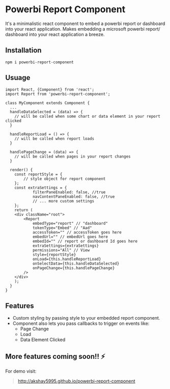 # Powerbi Report Component

It's a minimalistic react component to embed a powerbi report or dashboard into your react application.
Makes embedding a microsoft powerbi report/ dashboard  into your react application a breeze.

## Installation

```npm i powerbi-report-component```

## Usuage

``` 
import React, {Component} from 'react';
import Report from 'powerbi-report-component';

class MyComponent extends Component {
  ...
  handleDataSelected = (data) => {
    // will be called when some chart or data element in your report clicked
  }

  handleReportLoad = () => {
    // will be called when report loads
  }

  handlePageChange = (data) => {
    // will be called when pages in your report changes
  }

  render() {
    const reportStyle = {
        // style object for report component
    };
    const extraSettings = {
            filterPaneEnabled: false, //true
            navContentPaneEnabled: false, //true
            // ... more custom settings
    };
    return (
    <div className="root">
        <Report 
            embedType="report" // "dashboard"
            tokenType="Embed" // "Aad"
            accessToken="" // accessToken goes here
            embedUrl="" // embedUrl goes here
            embedId="" // report or dashboard Id goes here
            extraSettings={extraSettings}
            permissions="All" // View
            style={reportStyle}
            onLoad={this.handleReportLoad}
            onSelectData={this.handleDataSelected}
            onPageChange={this.handlePageChange}
        />
    </div>
    );
  }
}

  ```



## Features

- Custom styling by passing style to your embedded report component.
- Component also lets you pass callbacks to trigger on events like:
    - Page Change   
    - Load
    - Data Element Clicked

## More features coming soon!! :zap:

For demo visit: 
> http://akshay5995.github.io/powerbi-report-component
